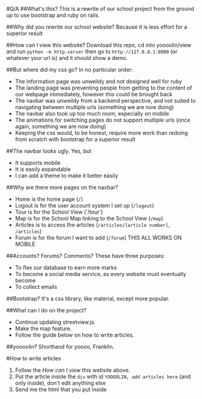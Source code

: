 #Q/A
##What's this?
This is a rewrite of our school project from the ground up to use bootstrap and ruby on rails.

##Why did you rewrite our school website?
Because it is less effort for a superior result

##How can I view this website?
Download this repo, cd into yoooolin/view and run `python -m http.server` then go to `http://127.0.0.1:8000` (or whatever your url is) and it should show a demo.

##But where did my css go?
In no particular order:
 * The information page was unweildy and not designed well for ruby
 * The landing page was preventing people from getting to the content of our webpage immediately, however this could be brought back
 * The navbar was unweildy from a backend perspective, and not suited to navigating between multiple urls (something we are now doing)
 * The navbar also took up too much room, especially on mobile
 * The animations for switching pages do not support multiple urls (once again, something we are now doing)
 * Keeping the css would, to be honest, require more work than redoing from scratch with bootstrap for a superior result

##The navbar looks ugly.
Yes, but
 * It supports mobile
 * It is easily expandable
 * I can add a theme to make it better easily

##Why are there more pages on the navbar?
 * Home is the home page (`/`)
 * Logout is for the user account system I set up (`/logout`)
 * Tour is for the School View ('/tour')
 * Map is for the School Map linking to the School View (`/map`)
 * Articles is to access the articles (`/articles/[article number]`, `/articles`)
 * Forum is for the forum I want to add (`/forum`)
THIS ALL WORKS ON MOBILE

##Accounts? Forums? Comments?
These have three purposes:
 * To flex our database to earn more marks
 * To become a social media service, as every website must eventually become
 * To collect emails

##Bootstrap?
It's a css library, like material, except more popular.

##What can I do on the project?
 * Continue updating streetview.js.
 * Make the map feature.
 * Follow the guide below on how to write articles.

##yoooolin?
Shorthand for yoooo, Franklin.

#How to write articles
1. Follow the *How can I view this website* above.
2. Put the article inside the `div` with id `YOOOOLIN, add articles here` (and only inside), don't edit anything else
3. Send me the html that you put inside
